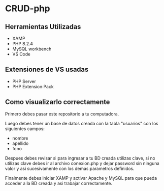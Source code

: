 # CRUD-php
## Herramientas Utilizadas
- XAMP
- PHP 8.2.4
- MySQL workbench
- VS Code

## Extensiones de VS usadas
- PHP Server
- PHP Extension Pack

## Como visualizarlo correctamente

Primero debes pasar este repositorio a tu computadora.

Luego debes tener un base de datos creada con la tabla "usuarios" con los siguientes campos:

- nombre
- apellido
- fono

Despues debes revisar si para ingresar a tu BD creada utilizas clave, si no utilizas clave debes ir al archivo conexion.php y dejar password sin ninguna valor y asi sucesivamente con los demas parametros definidos.

Finalmente debes iniciar XAMP y activar Apache y MySQL para que pueda acceder a la BD creada y asi trabajar correctamente.
